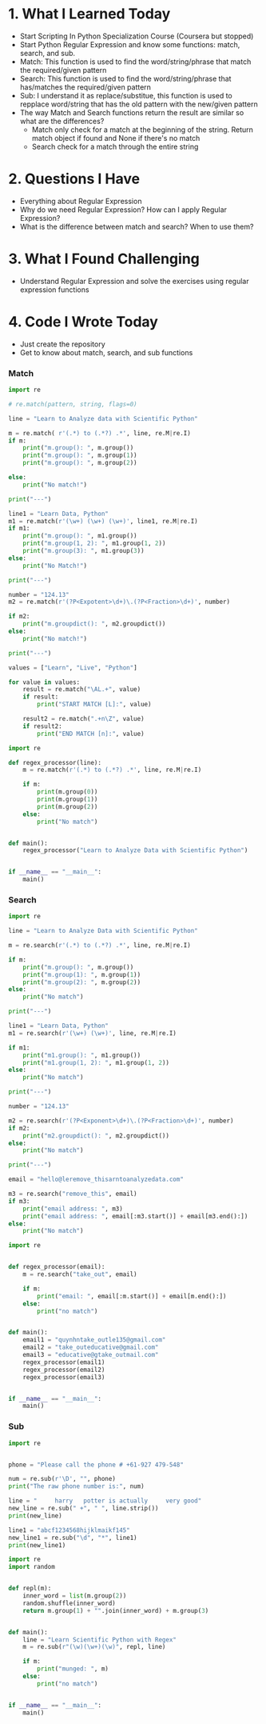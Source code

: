 # 1. What I Learned Today
- Start Scripting In Python Specialization Course (Coursera but stopped)
- Start Python Regular Expression and know some functions: match, search, and sub.
- Match: This function is used to find the word/string/phrase that match the required/given pattern
- Search: This function is used to find the word/string/phrase that has/matches the required/given pattern
- Sub: I understand it as replace/substitue, this function is used to repplace word/string that has the old pattern with the new/given pattern
- The way Match and Search functions return the result are similar so what are the differences?
    - Match only check for a match at the beginning of the string. Return match object if found and None if there's no match
    - Search check for a match through the entire string

# 2. Questions I Have
- Everything about Regular Expression
- Why do we need Regular Expression? How can I apply Regular Expression? 
- What is the difference between match and search? When to use them?

# 3. What I Found Challenging
- Understand Regular Expression and solve the exercises using regular expression functions

# 4. Code I Wrote Today
- Just create the repository
- Get to know about match, search, and sub functions

### Match

```python title="match_function.py"
import re

# re.match(pattern, string, flags=0)

line = "Learn to Analyze data with Scientific Python"

m = re.match( r'(.*) to (.*?) .*', line, re.M|re.I)
if m:
    print("m.group(): ", m.group())
    print("m.group(): ", m.group(1))
    print("m.group(): ", m.group(2))

else:
    print("No match!")

print("---")

line1 = "Learn Data, Python"
m1 = re.match(r'(\w+) (\w+) (\w+)', line1, re.M|re.I)
if m1:
    print("m.group(): ", m1.group())
    print("m.group(1, 2): ", m1.group(1, 2))
    print("m.group(3): ", m1.group(3))
else:
    print("No Match!")

print("---")

number = "124.13"
m2 = re.match(r'(?P<Expotent>\d+)\.(?P<Fraction>\d+)', number)

if m2:
    print("m.groupdict(): ", m2.groupdict())
else:
    print("No match!")

print("---")

values = ["Learn", "Live", "Python"]

for value in values:
    result = re.match("\AL.+", value)
    if result:
        print("START MATCH [L]:", value)

    result2 = re.match(".+n\Z", value)
    if result2:
        print("END MATCH [n]:", value)

```

```python title="match_fucnction_exercises.py"
import re

def regex_processor(line):
    m = re.match(r'(.*) to (.*?) .*', line, re.M|re.I)

    if m:
        print(m.group(0))
        print(m.group(1))
        print(m.group(2))
    else:
        print("No match")


def main():
    regex_processor("Learn to Analyze Data with Scientific Python")


if __name__ == "__main__":
    main()
```

### Search

```python title="search_function.py"
import re

line = "Learn to Analyze Data with Scientific Python"

m = re.search(r'(.*) to (.*?) .*', line, re.M|re.I)

if m:
    print("m.group(): ", m.group())
    print("m.group(1): ", m.group(1))
    print("m.group(2): ", m.group(2))
else:
    print("No match")

print("---")

line1 = "Learn Data, Python"
m1 = re.search(r'(\w+) (\w+)', line, re.M|re.I)

if m1:
    print("m1.group(): ", m1.group())
    print("m1.group(1, 2): ", m1.group(1, 2))
else:
    print("No match")

print("---")

number = "124.13"

m2 = re.search(r'(?P<Exponent>\d+)\.(?P<Fraction>\d+)', number)
if m2:
    print("m2.groupdict(): ", m2.groupdict())
else:
    print("No match")

print("---")

email = "hello@leremove_thisarntoanalyzedata.com"

m3 = re.search("remove_this", email)
if m3:
    print("email address: ", m3)
    print("email address: ", email[:m3.start()] + email[m3.end():])
else:
    print("No match")
```

```python title="search_function_exercises.py"
import re


def regex_processor(email):
    m = re.search("take_out", email)

    if m:
        print("email: ", email[:m.start()] + email[m.end():])
    else:
        print("no match")


def main():
    email1 = "quynhntake_outle135@gmail.com"
    email2 = "take_outeducative@gmail.com"
    email3 = "educative@gtake_outmail.com"
    regex_processor(email1)
    regex_processor(email2)
    regex_processor(email3)


if __name__ == "__main__":
    main()
```

### Sub 

```python title="sub_function.py"
import re


phone = "Please call the phone # +61-927 479-548"

num = re.sub(r'\D', "", phone)
print("The raw phone number is:", num)

line = "     harry   potter is actually     very good"
new_line = re.sub(" +", " ", line.strip())
print(new_line)

line1 = "abcf1234568hijklmaikf145"
new_line1 = re.sub("\d", "*", line1)
print(new_line1)

```
```python title="sub_function_exercise.py"
import re
import random


def repl(m):
    inner_word = list(m.group(2))
    random.shuffle(inner_word)
    return m.group(1) + "".join(inner_word) + m.group(3)


def main():
    line = "Learn Scientific Python with Regex"
    m = re.sub(r"(\w)(\w+)(\w)", repl, line)

    if m:
        print("munged: ", m)
    else:
        print("no match")


if __name__ == "__main__":
    main()

```
